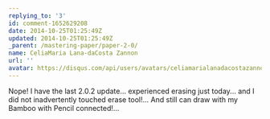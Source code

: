 ```yaml
---
replying_to: '3'
id: comment-1652629208
date: 2014-10-25T01:25:49Z
updated: 2014-10-25T01:25:49Z
_parent: /mastering-paper/paper-2-0/
name: CeliaMaria Lana-daCosta Zannon
url: ''
avatar: https://disqus.com/api/users/avatars/celiamarialanadacostazannon.jpg
---
```


Nope! I have the last 2.0.2 update... experienced erasing just today... and I
did not inadvertently touched erase tool!... And still can draw with my Bamboo
with Pencil connected!...
